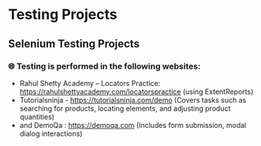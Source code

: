 # Testing Projects

## Selenium Testing Projects

### 🌐 Testing is performed in the following websites:

- Rahul Shetty Academy – Locators Practice:  https://rahulshettyacademy.com/locatorspractice  (using ExtentReports)
- Tutorialsninja - https://tutorialsninja.com/demo (Covers tasks such as searching for products, locating elements, and adjusting product quantities)
- and DemoQa : https://demoqa.com   (Includes form submission, modal dialog interactions)
